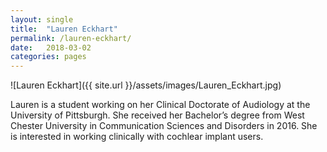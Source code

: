 ```yaml
---
layout: single
title:  "Lauren Eckhart"
permalink: /lauren-eckhart/
date:   2018-03-02
categories: pages
---
```


![Lauren Eckhart]({{ site.url }}/assets/images/Lauren_Eckhart.jpg)

Lauren is a student working on her Clinical Doctorate of Audiology at the University of Pittsburgh. She received her Bachelor’s degree from West Chester University in Communication Sciences and Disorders in 2016. She is interested in working clinically with cochlear implant users.

